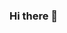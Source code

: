 ### Hi there 👋

<!--
**Hirusha2000/Hirusha2000** is a ✨ _special_ ✨ repository because its `README.md` (this file) appears on your GitHub profile.

Here are some ideas to get you started:
## Hello guys
- 🔭 I’m currently working on ...
- 🌱 I’m currently learning ...
- 👯 I’m looking to collaborate on ...
- 🤔 I’m looking for help with ...
- 💬 Ask me about ...
- 📫 How to reach me: ...
- 😄 Pronouns: ...
- ⚡ Fun fact: ...
-->
